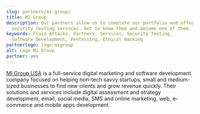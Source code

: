```yaml
---
slug: partners/mi-group/
title: MI Group
description: Our partners allow us to complete our portfolio and offer better
  security testing services. Get to know them and become one of them.
keywords: Fluid Attacks, Partners, Services, Security Testing,
  Software Development, Pentesting, Ethical Hacking
partnerlogo: logo-migroup
alt: Logo Mi Group
partner: yes
---
```


[MI Group USA](https://migroupco.com/) is a full-service digital
marketing and software development company focused on helping non-tech
savvy startups, small and medium-sized businesses to find new clients
and grow revenue quickly. Their solutions and services include digital
assessment and strategy development, email, social media, SMS and online
marketing, web, e-commerce and mobile apps development.
